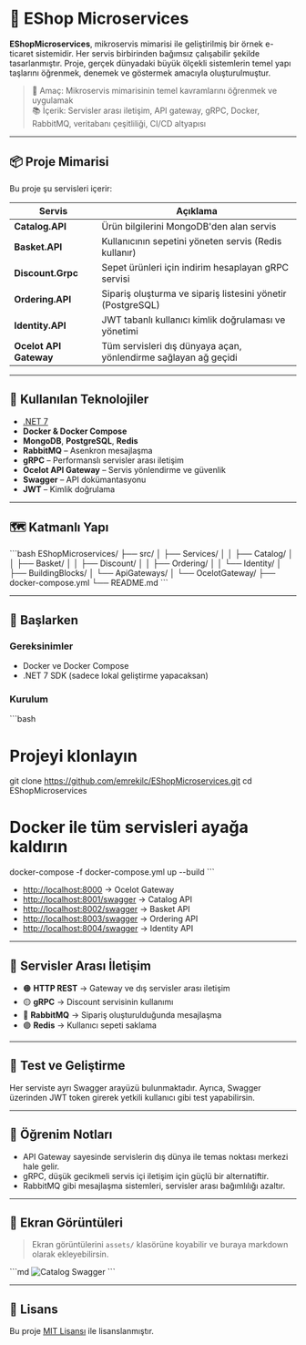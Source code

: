 # 🛒 EShop Microservices

**EShopMicroservices**, mikroservis mimarisi ile geliştirilmiş bir örnek e-ticaret sistemidir. Her servis birbirinden bağımsız çalışabilir şekilde tasarlanmıştır. Proje, gerçek dünyadaki büyük ölçekli sistemlerin temel yapı taşlarını öğrenmek, denemek ve göstermek amacıyla oluşturulmuştur.

> 🎯 Amaç: Mikroservis mimarisinin temel kavramlarını öğrenmek ve uygulamak  
> 📚 İçerik: Servisler arası iletişim, API gateway, gRPC, Docker, RabbitMQ, veritabanı çeşitliliği, CI/CD altyapısı

---

## 📦 Proje Mimarisi

Bu proje şu servisleri içerir:

| Servis | Açıklama |
|--------|----------|
| **Catalog.API** | Ürün bilgilerini MongoDB'den alan servis |
| **Basket.API** | Kullanıcının sepetini yöneten servis (Redis kullanır) |
| **Discount.Grpc** | Sepet ürünleri için indirim hesaplayan gRPC servisi |
| **Ordering.API** | Sipariş oluşturma ve sipariş listesini yönetir (PostgreSQL) |
| **Identity.API** | JWT tabanlı kullanıcı kimlik doğrulaması ve yönetimi |
| **Ocelot API Gateway** | Tüm servisleri dış dünyaya açan, yönlendirme sağlayan ağ geçidi |

---

## 🧰 Kullanılan Teknolojiler

- [.NET 7](https://learn.microsoft.com/en-us/dotnet/core/whats-new/dotnet-7)
- **Docker & Docker Compose**
- **MongoDB**, **PostgreSQL**, **Redis**
- **RabbitMQ** – Asenkron mesajlaşma
- **gRPC** – Performanslı servisler arası iletişim
- **Ocelot API Gateway** – Servis yönlendirme ve güvenlik
- **Swagger** – API dokümantasyonu
- **JWT** – Kimlik doğrulama

---

## 🗺️ Katmanlı Yapı

\`\`\`bash
EShopMicroservices/
├── src/
│   ├── Services/
│   │   ├── Catalog/
│   │   ├── Basket/
│   │   ├── Discount/
│   │   ├── Ordering/
│   │   └── Identity/
│   ├── BuildingBlocks/
│   └── ApiGateways/
│       └── OcelotGateway/
├── docker-compose.yml
└── README.md
\`\`\`

---

## 🚀 Başlarken

### Gereksinimler

- Docker ve Docker Compose
- .NET 7 SDK (sadece lokal geliştirme yapacaksan)

### Kurulum

\`\`\`bash
# Projeyi klonlayın
git clone https://github.com/emrekilc/EShopMicroservices.git
cd EShopMicroservices

# Docker ile tüm servisleri ayağa kaldırın
docker-compose -f docker-compose.yml up --build
\`\`\`

- [http://localhost:8000](http://localhost:8000) → Ocelot Gateway
- [http://localhost:8001/swagger](http://localhost:8001/swagger) → Catalog API
- [http://localhost:8002/swagger](http://localhost:8002/swagger) → Basket API
- [http://localhost:8003/swagger](http://localhost:8003/swagger) → Ordering API
- [http://localhost:8004/swagger](http://localhost:8004/swagger) → Identity API

---

## 🔗 Servisler Arası İletişim

- 🟠 **HTTP REST** → Gateway ve dış servisler arası iletişim
- 🟡 **gRPC** → Discount servisinin kullanımı
- 🔵 **RabbitMQ** → Sipariş oluşturulduğunda mesajlaşma
- 🟣 **Redis** → Kullanıcı sepeti saklama

---

## 🧪 Test ve Geliştirme

Her serviste ayrı Swagger arayüzü bulunmaktadır. Ayrıca, Swagger üzerinden JWT token girerek yetkili kullanıcı gibi test yapabilirsin.

---

## 🧠 Öğrenim Notları

- API Gateway sayesinde servislerin dış dünya ile temas noktası merkezi hale gelir.
- gRPC, düşük gecikmeli servis içi iletişim için güçlü bir alternatiftir.
- RabbitMQ gibi mesajlaşma sistemleri, servisler arası bağımlılığı azaltır.

---

## 📸 Ekran Görüntüleri

> Ekran görüntülerini `assets/` klasörüne koyabilir ve buraya markdown olarak ekleyebilirsin.

\`\`\`md
![Catalog Swagger](assets/catalog-swagger.png)
\`\`\`

---

## 📄 Lisans

Bu proje [MIT Lisansı](LICENSE) ile lisanslanmıştır.